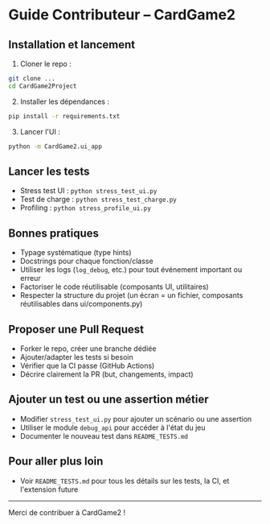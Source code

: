 # Guide Contributeur – CardGame2

## Installation et lancement

1. Cloner le repo :
```bash
git clone ...
cd CardGame2Project
```
2. Installer les dépendances :
```bash
pip install -r requirements.txt
```
3. Lancer l'UI :
```bash
python -m CardGame2.ui_app
```

## Lancer les tests
- Stress test UI : `python stress_test_ui.py`
- Test de charge : `python stress_test_charge.py`
- Profiling : `python stress_profile_ui.py`

## Bonnes pratiques
- Typage systématique (type hints)
- Docstrings pour chaque fonction/classe
- Utiliser les logs (`log_debug`, etc.) pour tout événement important ou erreur
- Factoriser le code réutilisable (composants UI, utilitaires)
- Respecter la structure du projet (un écran = un fichier, composants réutilisables dans ui/components.py)

## Proposer une Pull Request
- Forker le repo, créer une branche dédiée
- Ajouter/adapter les tests si besoin
- Vérifier que la CI passe (GitHub Actions)
- Décrire clairement la PR (but, changements, impact)

## Ajouter un test ou une assertion métier
- Modifier `stress_test_ui.py` pour ajouter un scénario ou une assertion
- Utiliser le module `debug_api` pour accéder à l'état du jeu
- Documenter le nouveau test dans `README_TESTS.md`

## Pour aller plus loin
- Voir `README_TESTS.md` pour tous les détails sur les tests, la CI, et l'extension future

---

Merci de contribuer à CardGame2 ! 